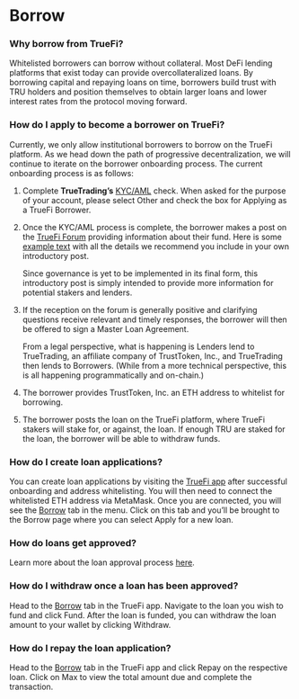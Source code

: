 # Borrow

### Why borrow from TrueFi?

Whitelisted borrowers can borrow without collateral. Most DeFi lending platforms that exist today can provide overcollateralized loans. By borrowing capital and repaying loans on time, borrowers build trust with TRU holders and position themselves to obtain larger loans and lower interest rates from the protocol moving forward.

### How do I apply to become a borrower on TrueFi?

Currently, we only allow institutional borrowers to borrow on the TrueFi platform. As we head down the path of progressive decentralization, we will continue to iterate on the borrower onboarding process. The current onboarding process is as follows:

1. Complete **TrueTrading’s** [KYC/AML](https://app.trusttoken.com/choose-account-type) check. When asked for the purpose of your account, please select Other and check the box for Applying as a TrueFi Borrower.
2. Once the KYC/AML process is complete, the borrower makes a post on the [TrueFi Forum](https://forum.truefi.io/) providing information about their fund. Here is some [example text](https://docs.google.com/document/d/1bRtFgfRrlUear-f6Rz7_18i-1pbPRkpxr-x6ubOaB24/edit?usp=sharing) with all the details we recommend you include in your own introductory post. 

   Since governance is yet to be implemented in its final form, this introductory post is simply intended to provide more information for potential stakers and lenders.

3. If the reception on the forum is generally positive and clarifying questions receive relevant and timely responses, the borrower will then be offered to sign a Master Loan Agreement.

   From a legal perspective, what is happening is Lenders lend to TrueTrading, an affiliate company of TrustToken, Inc., and TrueTrading then lends to Borrowers. \(While from a more technical perspective, this is all happening programmatically and on-chain.\)

4. The borrower provides TrustToken, Inc. an ETH address to whitelist for borrowing.
5. The borrower posts the loan on the TrueFi platform, where TrueFi stakers will stake for, or against, the loan. If enough TRU are staked for the loan, the borrower will be able to withdraw funds.

### How do I create loan applications? 

You can create loan applications by visiting the [TrueFi app](https://app.truefi.io/) after successful onboarding and address whitelisting. You will then need to connect the whitelisted ETH address via MetaMask. Once you are connected, you will see the [Borrow](http://app.truefi.io/borrow) tab in the menu. Click on this tab and you’ll be brought to the Borrow page where you can select Apply for a new loan.

### How do loans get approved? 

Learn more about the loan approval process [here](loan-approval-process.md). 

### How do I withdraw once a loan has been approved?

Head to the [Borrow](http://app.truefi.io/borrow) tab in the TrueFi app. Navigate to the loan you wish to fund and click Fund. After the loan is funded, you can withdraw the loan amount to your wallet by clicking Withdraw.

### How do I repay the loan application? 

Head to the [Borrow](http://app.truefi.io/borrow) tab in the TrueFi app and click Repay on the respective loan. Click on Max to view the total amount due and complete the transaction.

